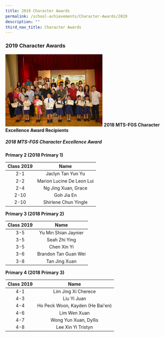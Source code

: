 ```yaml
---
title: 2019 Character Awards
permalink: /school-achievements/Character-Awards/2019
description: ""
third_nav_title: Character Awards
---
```

### 2019 Character Awards

<img src="/images/ca1.png" 
     style="width:60%"> **2018 MTS-FGS Character Excellence Award Recipients**
		 
##### 2018 MTS-FGS Character Excellence Award

**Primary 2 (2018 Primary 1)**

| Class 2019 	| Name 	|
|:---:	|:---:	|
| 2-1 	| Jaclyn Tan Yun Yu 	|
| 2-2 	| Marion Lucine De Leon Lui 	|
| 2-4 	| Ng Jing Xuan, Grace 	|
| 2-10 	| Goh Jia En 	|
| 2-10 	| Shirlene Chun Yingle 	|

**Primary 3 (2018 Primary 2)**

| Class 2019 	| Name 	|
|:---:	|:---:	|
| 3-5 	| Yu Min Shian Jaynier 	|
| 3-5 	| Seah Zhi Ying 	|
| 3-5 	| Chen Xin Yi 	|
| 3-6 	| Brandon Tan Guan Wei 	|
| 3-8 	| Tan Jing Xuan 	|

**Primary 4 (2018 Primary 3)**

| Class 2019 	| Name 	|
|:---:	|:---:	|
| 4-1 	| Lim Jing Xi Cherece 	|
| 4-3 	| Liu Yi Juan 	|
| 4-4 	| Ho Peck Woon, Kayden (He Bai'en) 	|
| 4-6 	| Lim Wen Xuan 	|
| 4-7 	| Wong Yun Xuan, Dyllis 	|
| 4-8 	| Lee Xin Yi Tristyn 	|
